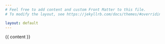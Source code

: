 ```yaml
---
# Feel free to add content and custom Front Matter to this file.
# To modify the layout, see https://jekyllrb.com/docs/themes/#overriding-theme-defaults

layout: default
---
```

<!DOCTYPE html>
<html>
<head>
    <!-- Tu código de encabezado aquí -->
</head>
<body>
    <!-- Contenido de la página de inicio -->
    {{ content }}
</body>
</html>
